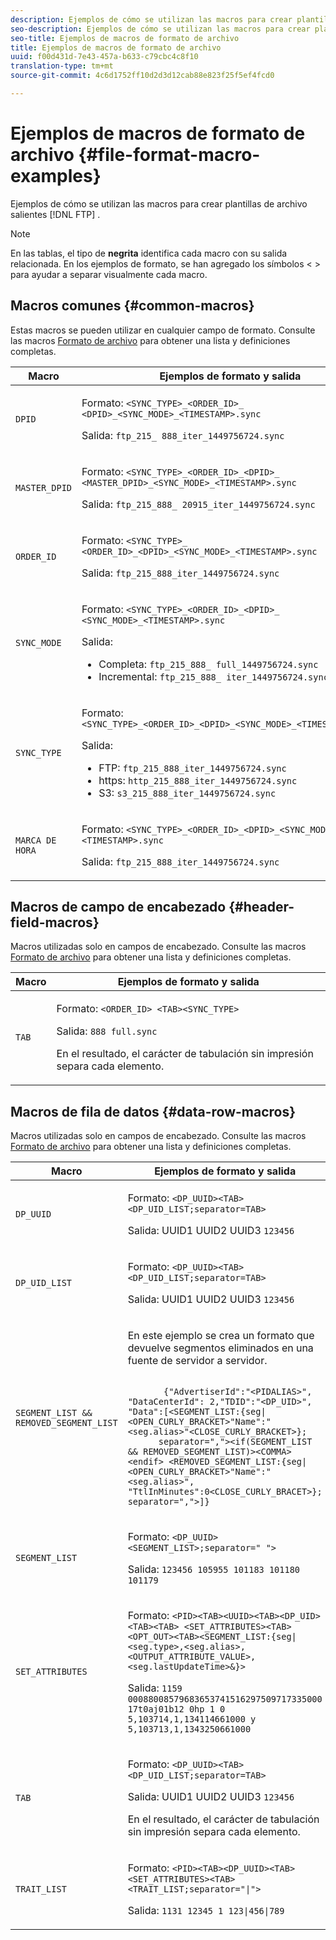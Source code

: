 ```yaml
---
description: Ejemplos de cómo se utilizan las macros para crear plantillas de archivos FTP salientes.
seo-description: Ejemplos de cómo se utilizan las macros para crear plantillas de archivos FTP salientes.
seo-title: Ejemplos de macros de formato de archivo
title: Ejemplos de macros de formato de archivo
uuid: f00d431d-7e43-457a-b633-c79cbc4c8f10
translation-type: tm+mt
source-git-commit: 4c6d1752ff10d2d3d12cab88e823f25f5ef4fcd0

---
```



# Ejemplos de macros de formato de archivo {#file-format-macro-examples}

Ejemplos de cómo se utilizan las macros para crear plantillas de archivo salientes [!DNL FTP] .

>[!NOTE]
>
>En las tablas, el tipo de **negrita** identifica cada macro con su salida relacionada. En los ejemplos de formato, se han agregado los símbolos &lt; &gt; para ayudar a separar visualmente cada macro.

## Macros comunes {#common-macros}

Estas macros se pueden utilizar en cualquier campo de formato. Consulte las macros [Formato de archivo](../formats/file-formats.md) para obtener una lista y definiciones completas.

<table id="table_B5073597219B470298EE614902DACAE8"> 
 <thead> 
  <tr> 
   <th colname="col1" class="entry"> Macro </th> 
   <th colname="col2" class="entry"> Ejemplos de formato y salida </th> 
  </tr> 
 </thead>
 <tbody> 
  <tr> 
   <td colname="col1"> <p> <code>DPID </code> </p> </td> 
   <td colname="col2"> <p>Formato: <code>&lt;SYNC_TYPE&gt;_&lt;ORDER_ID&gt;_ &lt;DPID&gt;_&lt;SYNC_MODE&gt;_&lt;TIMESTAMP&gt;.sync </code> </p> <p>Salida: <code>ftp_215_ 888_iter_1449756724.sync </code> </p> </td> 
  </tr> 
  <tr> 
   <td colname="col1"> <p> <code>MASTER_DPID </code> </p> </td> 
   <td colname="col2"> <p>Formato: <code>&lt;SYNC_TYPE&gt;_&lt;ORDER_ID&gt;_&lt;DPID&gt;_ &lt;MASTER_DPID&gt;_&lt;SYNC_MODE&gt;_&lt;TIMESTAMP&gt;.sync </code> </p> <p>Salida: <code>ftp_215_888_ 20915_iter_1449756724.sync </code> </p> </td> 
  </tr> 
  <tr> 
   <td colname="col1"> <p> <code>ORDER_ID </code> </p> </td> 
   <td colname="col2"> <p>Formato: <code>&lt;SYNC_TYPE&gt;_ &lt;ORDER_ID&gt;_&lt;DPID&gt;_&lt;SYNC_MODE&gt;_&lt;TIMESTAMP&gt;.sync </code> </p> <p>Salida: <code>ftp_215_888_iter_1449756724.sync </code> </p> </td> 
  </tr> 
  <tr> 
   <td colname="col1"> <p> <code>SYNC_MODE </code> </p> </td> 
   <td colname="col2"> <p>Formato: <code>&lt;SYNC_TYPE&gt;_&lt;ORDER_ID&gt;_&lt;DPID&gt;_ &lt;SYNC_MODE&gt;_&lt;TIMESTAMP&gt;.sync </code> </p> <p>Salida: 
     <ul id="ul_F63D7B78AF1246639D6ED85C1621B17C"> 
      <li id="li_4D0D7B4D047345FE861FCBA2BD0408ED">Completa: <code>ftp_215_888_ full_1449756724.sync </code> </li> 
      <li id="li_23F4D1F6B2784E599EDA29AA457327E6">Incremental: <code>ftp_215_888_ iter_1449756724.sync </code> </li> 
     </ul> </p> </td> 
  </tr> 
  <tr> 
   <td colname="col1"> <p> <code>SYNC_TYPE </code> </p> </td> 
   <td colname="col2"> <p>Formato: <code>&lt;SYNC_TYPE&gt;_&lt;ORDER_ID&gt;_&lt;DPID&gt;_&lt;SYNC_MODE&gt;_&lt;TIMESTAMP&gt;.sync </code> </p> <p>Salida: 
     <ul id="ul_11B14E740E40474F8302BDB809C428FE"> 
      <li id="li_54A3EAA468B44AC8B2528F855E03D04B">FTP: <code>ftp_215_888_iter_1449756724.sync </code> </li> 
      <li id="li_93468C56B661463CA7F62B1F5D3A53FF">https: <code>http_215_888_iter_1449756724.sync </code> </li> 
      <li id="li_8A204C7BEDBC41C096FE953B5F827DEC">S3: <code>s3_215_888_iter_1449756724.sync </code> </li> 
     </ul> </p> </td> 
  </tr> 
  <tr> 
   <td colname="col1"> <p> <code>MARCA DE HORA </code> </p> </td> 
   <td colname="col2"> <p>Formato: <code>&lt;SYNC_TYPE&gt;_&lt;ORDER_ID&gt;_&lt;DPID&gt;_&lt;SYNC_MODE&gt;_ &lt;TIMESTAMP&gt;.sync </code> </p> <p>Salida: <code>ftp_215_888_iter_1449756724.sync </code> </p> </td> 
  </tr> 
 </tbody> 
</table>

## Macros de campo de encabezado {#header-field-macros}

Macros utilizadas solo en campos de encabezado. Consulte las macros [Formato de archivo](../formats/file-formats.md) para obtener una lista y definiciones completas.

<table id="table_ABC31B3D660D47969E111EBC734D5BBC"> 
 <thead> 
  <tr> 
   <th colname="col1" class="entry"> Macro </th> 
   <th colname="col2" class="entry"> Ejemplos de formato y salida </th> 
  </tr> 
 </thead>
 <tbody> 
  <tr> 
   <td colname="col1"> <p> <code>TAB </code> </p> </td> 
   <td colname="col2"> <p>Formato: <code>&lt;ORDER_ID&gt; &lt;TAB&gt;&lt;SYNC_TYPE&gt; </code> </p> <p>Salida: <code>888 full.sync </code> </p> <p>En el resultado, el carácter de tabulación sin impresión separa cada elemento. </p> </td>
  </tr>
 </tbody>
</table>

## Macros de fila de datos {#data-row-macros}

Macros utilizadas solo en campos de encabezado. Consulte las macros [Formato de archivo](../formats/file-formats.md) para obtener una lista y definiciones completas.

<table id="table_408C6DD2B9D54550B003EAC93562E64F"> 
 <thead> 
  <tr> 
   <th colname="col1" class="entry"> Macro </th> 
   <th colname="col2" class="entry"> Ejemplos de formato y salida </th> 
  </tr> 
 </thead>
 <tbody> 
  <tr> 
   <td colname="col1"> <p> <code>DP_UUID </code> </p> </td> 
   <td colname="col2"> <p>Formato: <code>&lt;DP_UUID&gt;&lt;TAB&gt;&lt;DP_UID_LIST;separator=TAB&gt; </code> </p> <p>Salida: UUID1 UUID2 UUID3 <code>123456 </code> </p> </td> 
  </tr> 
  <tr> 
   <td colname="col1"> <p> <code>DP_UID_LIST </code> </p> </td> 
   <td colname="col2"> <p>Formato: <code>&lt;DP_UUID&gt;&lt;TAB&gt; &lt;DP_UID_LIST;separator=TAB&gt; </code> </p> <p>Salida: UUID1 UUID2 UUID3 <code>123456 </code> </p> </td> 
  </tr> 
  <tr> 
   <td colname="col1"> <p> <code>SEGMENT_LIST &amp;&amp; REMOVED_SEGMENT_LIST </code> </p> </td> 
   <td colname="col2"> <p>En este ejemplo se crea un formato que devuelve segmentos eliminados en una fuente de servidor a servidor. </p> <p> 
     <code>
       {"AdvertiserId":"&lt;PIDALIAS&gt;", "DataCenterId": 2,"TDID":"&lt;DP_UID&gt;", "Data":[&lt;SEGMENT_LIST:{seg|&lt;OPEN_CURLY_BRACKET&gt;"Name":"&lt;seg.alias&gt;"&lt;CLOSE_CURLY_BRACKET&gt;}; 
      separator=","&gt;&lt;if(SEGMENT_LIST &amp;&amp; REMOVED_SEGMENT_LIST)&gt;&lt;COMMA&gt;&lt;endif&gt; &lt;REMOVED_SEGMENT_LIST:{seg|&lt;OPEN_CURLY_BRACKET&gt;"Name":"&lt;seg.alias&gt;", "TtlInMinutes":0&lt;CLOSE_CURLY_BRACET&gt;}; separator=","&gt;]} </code> </p> </td> 
  </tr> 
  <tr> 
   <td colname="col1"> <p> <code>SEGMENT_LIST </code> </p> </td> 
   <td colname="col2"> <p>Formato: <code>&lt;DP_UUID&gt; &lt;SEGMENT_LIST&gt;;separator=" "&gt; </code> </p> <p>Salida: <code>123456 105955 101183 101180 101179 </code> </p> </td> 
  </tr> 
  <tr> 
   <td colname="col1"> <p> <code>SET_ATTRIBUTES </code> </p> </td> 
   <td colname="col2"> <p>Formato: <code>&lt;PID&gt;&lt;TAB&gt;&lt;UUID&gt;&lt;TAB&gt;&lt;DP_UID&gt;&lt;TAB&gt;&lt;TAB&gt; &lt;SET_ATTRIBUTES&gt;&lt;TAB&gt;&lt;OPT_OUT&gt;&lt;TAB&gt;&lt;SEGMENT_LIST:{seg|&lt;seg.type&gt;,&lt;seg.alias&gt;,&lt;OUTPUT_ATTRIBUTE_VALUE&gt;,&lt;seg.lastUpdateTime&gt;&amp;}&gt; </code> </p> <p>Salida: <code>1159 00088008579683653741516297509717335000 17t0aj01b12 0hp 1 0 5,103714,1,134114661000 y 5,103713,1,1343250661000 </code> </p> </td>
  </tr>
  <tr> 
   <td colname="col1"> <p> <code>TAB </code> </p> </td> 
   <td colname="col2"> <p>Formato: <code>&lt;DP_UUID&gt;&lt;TAB&gt;&lt;DP_UID_LIST;separator=TAB&gt; </code> </p> <p>Salida: UUID1 UUID2 UUID3 <code>123456 </code> </p> <p>En el resultado, el carácter de tabulación sin impresión separa cada elemento. </p> </td> 
  </tr> 
  <tr> 
   <td colname="col1"> <p> <code>TRAIT_LIST </code> </p> </td> 
   <td colname="col2"> <p>Formato: <code>&lt;PID&gt;&lt;TAB&gt;&lt;DP_UUID&gt;&lt;TAB&gt;&lt;SET_ATTRIBUTES&gt;&lt;TAB&gt; &lt;TRAIT_LIST;separator="|"&gt; </code> </p> <p>Salida: <code>1131 12345 1 123|456|789 </code> </p> </td> 
  </tr> 
 </tbody> 
</table>
